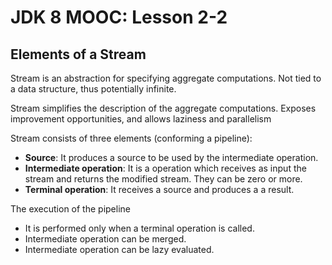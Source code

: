 # JDK 8 MOOC: Lesson 2-2 #

## Elements of a Stream ##

Stream is an abstraction for specifying aggregate computations. Not tied to a data structure, thus potentially infinite.

Stream simplifies the description of the aggregate computations. Exposes improvement opportunities, and allows laziness and parallelism

Stream consists of three elements (conforming a pipeline):

- **Source**: It produces a source to be used by the intermediate operation.
- **Intermediate operation**: It is a operation which receives as input the stream and returns the modified stream. They can be zero or more.
- **Terminal operation**: It receives a source and produces a a result.

The execution of the pipeline
 
- It is performed only when a terminal operation is called.
- Intermediate operation can be merged.
- Intermediate operation can be lazy evaluated.